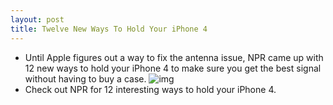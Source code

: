 ```yaml
---
layout: post
title: Twelve New Ways To Hold Your iPhone 4
---
```

* Until Apple figures out a way to fix the antenna issue, NPR came up with 12 new ways to hold your iPhone 4 to make sure you get the best signal without having to buy a case.
![img](http://media.idownloadblog.com/wp-content/uploads/2010/07/New-Ways-to-Hold-iPhone-4.png)
* Check out NPR for 12 interesting ways to hold your iPhone 4.

